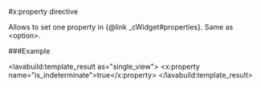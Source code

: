 
#x:property directive

Allows to set one property in {@link _cWidget#properties}. Same as &lt;option&gt;.

###Example

<lavabuild:template_result as="single_view">
<checkbox>
	<x:property name="is_indeterminate">true</x:property>
</checkbox>
</lavabuild:template_result>